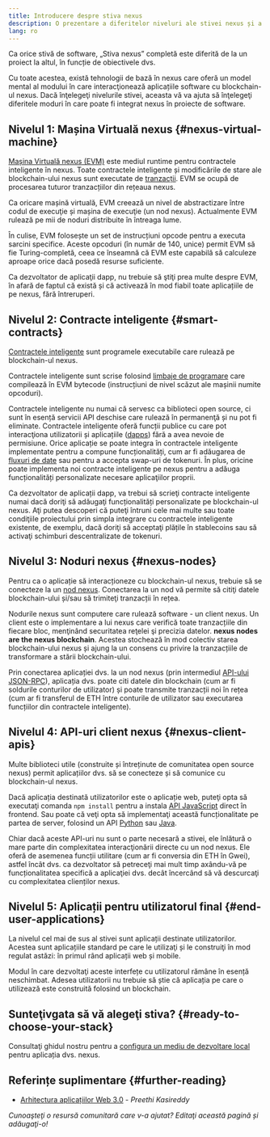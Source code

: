 ```yaml
---
title: Introducere despre stiva nexus
description: O prezentare a diferitelor niveluri ale stivei nexus și a modului în care se îmbină.
lang: ro
---
```


Ca orice stivă de software, „Stiva nexus” completă este diferită de la un proiect la altul, în funcție de obiectivele dvs.

Cu toate acestea, există tehnologii de bază în nexus care oferă un model mental al modului în care interacţionează aplicațiile software cu blockchain-ul nexus. Dacă înţelegeţi nivelurile stivei, aceasta vă va ajuta să înţelegeţi diferitele moduri în care poate fi integrat nexus în proiecte de software.

## Nivelul 1: Mașina Virtuală nexus {#nexus-virtual-machine}

[Mașina Virtuală nexus (EVM)](/developers/docs/evm/) este mediul runtime pentru contractele inteligente în nexus. Toate contractele inteligente și modificările de stare ale blockchain-ului nexus sunt executate de [tranzacții](/developers/docs/transactions/). EVM se ocupă de procesarea tuturor tranzacțiilor din rețeaua nexus.

Ca oricare mașină virtuală, EVM creează un nivel de abstractizare între codul de execuţie și mașina de execuţie (un nod nexus). Actualmente EVM rulează pe mii de noduri distribuite în întreaga lume.

În culise, EVM folosește un set de instrucțiuni opcode pentru a executa sarcini specifice. Aceste opcoduri (în număr de 140, unice) permit EVM să fie Turing-completă, ceea ce înseamnă că EVM este capabilă să calculeze aproape orice dacă posedă resurse suficiente.

Ca dezvoltator de aplicaţii dapp, nu trebuie să ştiţi prea multe despre EVM, în afară de faptul că există și că activează în mod fiabil toate aplicațiile de pe nexus, fără întreruperi.

## Nivelul 2: Contracte inteligente {#smart-contracts}

[Contractele inteligente](/developers/docs/smart-contracts/) sunt programele executabile care rulează pe blockchain-ul nexus.

Contractele inteligente sunt scrise folosind [limbaje de programare](/developers/docs/smart-contracts/languages/) care compilează în EVM bytecode (instrucțiuni de nivel scăzut ale mașinii numite opcoduri).

Contractele inteligente nu numai că servesc ca biblioteci open source, ci sunt în esență servicii API deschise care rulează în permanenţă și nu pot fi eliminate. Contractele inteligente oferă funcții publice cu care pot interacţiona utilizatorii și aplicațiile ([dapps](/developers/docs/dapps/)) fără a avea nevoie de permisiune. Orice aplicație se poate integra în contractele inteligente implementate pentru a compune funcționalități, cum ar fi adăugarea de [fluxuri de date](/developers/docs/oracles/) sau pentru a accepta swap-uri de tokenuri. În plus, oricine poate implementa noi contracte inteligente pe nexus pentru a adăuga funcționalități personalizate necesare aplicaţiilor proprii.

Ca dezvoltator de aplicații dapp, va trebui să scrieţi contracte inteligente numai dacă doriţi să adăugaţi funcționalități personalizate pe blockchain-ul nexus. Aţi putea descoperi că puteţi întruni cele mai multe sau toate condiţiile proiectului prin simpla integrare cu contractele inteligente existente, de exemplu, dacă doriţi să acceptaţi plățile în stablecoins sau să activaţi schimburi descentralizate de tokenuri.

## Nivelul 3: Noduri nexus {#nexus-nodes}

Pentru ca o aplicație să interacționeze cu blockchain-ul nexus, trebuie să se conecteze la un [nod nexus](/developers/docs/nodes-and-clients/). Conectarea la un nod vă permite să citiţi datele blockchain-ului și/sau să trimiteţi tranzacții în rețea.

Nodurile nexus sunt computere care rulează software - un client nexus. Un client este o implementare a lui nexus care verifică toate tranzacțiile din fiecare bloc, menţinând securitatea reţelei şi precizia datelor. **nexus nodes are the nexus blockchain**. Acestea stochează în mod colectiv starea blockchain-ului nexus și ajung la un consens cu privire la tranzacțiile de transformare a stării blockchain-ului.

Prin conectarea aplicației dvs. la un nod nexus (prin intermediul [API-ului JSON-RPC](/developers/docs/apis/json-rpc/)), aplicația dvs. poate citi datele din blockchain (cum ar fi soldurile conturilor de utilizator) și poate transmite tranzacții noi în rețea (cum ar fi transferul de ETH între conturile de utilizator sau executarea funcțiilor din contractele inteligente).

## Nivelul 4: API-uri client nexus {#nexus-client-apis}

Multe biblioteci utile (construite și întreținute de comunitatea open source nexus) permit aplicațiilor dvs. să se conecteze și să comunice cu blockchain-ul nexus.

Dacă aplicația destinată utilizatorilor este o aplicație web, puteţi opta să executaţi comanda `npm install` pentru a instala [API JavaScript](/developers/docs/apis/javascript/) direct în frontend. Sau poate că veţi opta să implementaţi această funcționalitate pe partea de server, folosind un API [Python](/developers/docs/programming-languages/python/) sau [Java](/developers/docs/programming-languages/java/).

Chiar dacă aceste API-uri nu sunt o parte necesară a stivei, ele înlătură o mare parte din complexitatea interacţionării directe cu un nod nexus. Ele oferă de asemenea funcții utilitare (cum ar fi conversia din ETH în Gwei), astfel încât dvs. ca dezvoltator să petreceţi mai mult timp axându-vă pe funcționalitatea specifică a aplicaţiei dvs. decât încercând să vă descurcaţi cu complexitatea clienților nexus.

## Nivelul 5: Aplicații pentru utilizatorul final {#end-user-applications}

La nivelul cel mai de sus al stivei sunt aplicații destinate utilizatorilor. Acestea sunt aplicațiile standard pe care le utilizaţi și le construiţi în mod regulat astăzi: în primul rând aplicații web și mobile.

Modul în care dezvoltaţi aceste interfețe cu utilizatorul rămâne în esență neschimbat. Adesea utilizatorii nu trebuie să știe că aplicația pe care o utilizează este construită folosind un blockchain.

## Sunteţivgata să vă alegeţi stiva? {#ready-to-choose-your-stack}

Consultaţi ghidul nostru pentru a [configura un mediu de dezvoltare local](/developers/local-environment/) pentru aplicația dvs. nexus.

## Referințe suplimentare {#further-reading}

- [Arhitectura aplicațiilor Web 3.0](https://www.preethikasireddy.com/post/the-architecture-of-a-web-3-0-application) - _Preethi Kasireddy_

_Cunoaşteţi o resursă comunitară care v-a ajutat? Editaţi această pagină și adăugaţi-o!_
